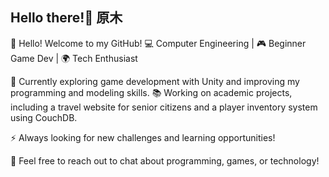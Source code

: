 ## Hello there!👋 原木
👋 Hello! Welcome to my GitHub!
💻 Computer Engineering | 🎮 Beginner Game Dev | 🌍 Tech Enthusiast

🚀 Currently exploring game development with Unity and improving my programming and modeling skills.
📚 Working on academic projects, including a travel website for senior citizens and a player inventory system using CouchDB.

⚡ Always looking for new challenges and learning opportunities!

💬 Feel free to reach out to chat about programming, games, or technology!
<!--
**Gharaki/Gharaki** is a ✨ _special_ ✨ repository because its `README.md` (this file) appears on your GitHub profile.

Here are some ideas to get you started:

- 🔭 I’m currently working on ...
- 🌱 I’m currently learning ...
- 👯 I’m looking to collaborate on ...
- 🤔 I’m looking for help with ...
- 💬 Ask me about ...
- 📫 How to reach me: ...
- 😄 Pronouns: ...
- ⚡ Fun fact: ...
-->
